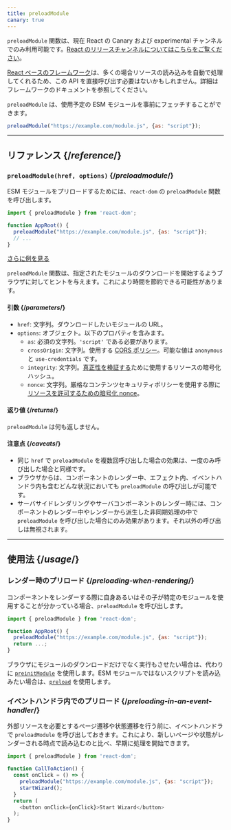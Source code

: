 ```yaml
---
title: preloadModule
canary: true
---
```


<Canary>

`preloadModule` 関数は、現在 React の Canary および experimental チャンネルでのみ利用可能です。[React のリリースチャンネルについてはこちらをご覧ください](/community/versioning-policy#all-release-channels)。

</Canary>

<Note>

[React ベースのフレームワーク](/learn/start-a-new-react-project)は、多くの場合リソースの読み込みを自動で処理してくれるため、この API を直接呼び出す必要はないかもしれません。詳細はフレームワークのドキュメントを参照してください。

</Note>

<Intro>

`preloadModule` は、使用予定の ESM モジュールを事前にフェッチすることができます。

```js
preloadModule("https://example.com/module.js", {as: "script"});
```

</Intro>

<InlineToc />

---

## リファレンス {/*reference*/}

### `preloadModule(href, options)` {/*preloadmodule*/}

ESM モジュールをプリロードするためには、`react-dom` の `preloadModule` 関数を呼び出します。

```js
import { preloadModule } from 'react-dom';

function AppRoot() {
  preloadModule("https://example.com/module.js", {as: "script"});
  // ...
}

```

[さらに例を見る](#usage)

`preloadModule` 関数は、指定されたモジュールのダウンロードを開始するようブラウザに対してヒントを与えます。これにより時間を節約できる可能性があります。

#### 引数 {/*parameters*/}

* `href`: 文字列。ダウンロードしたいモジュールの URL。
* `options`: オブジェクト。以下のプロパティを含みます。
  *  `as`: 必須の文字列。`'script'` である必要があります。
  *  `crossOrigin`: 文字列。使用する [CORS ポリシー](https://developer.mozilla.org/en-US/docs/Web/HTML/Attributes/crossorigin)。可能な値は `anonymous` と `use-credentials` です。
  *  `integrity`: 文字列。[真正性を検証する](https://developer.mozilla.org/en-US/docs/Web/Security/Subresource_Integrity)ために使用するリソースの暗号化ハッシュ。
  *  `nonce`: 文字列。厳格なコンテンツセキュリティポリシーを使用する際に[リソースを許可するための暗号化 nonce](https://developer.mozilla.org/en-US/docs/Web/HTML/Global_attributes/nonce)。


#### 返り値 {/*returns*/}

`preloadModule` は何も返しません。

#### 注意点 {/*caveats*/}

* 同じ `href` で `preloadModule` を複数回呼び出した場合の効果は、一度のみ呼び出した場合と同様です。
* ブラウザからは、コンポーネントのレンダー中、エフェクト内、イベントハンドラ内も含むどんな状況においても `preloadModule` の呼び出しが可能です。
* サーバサイドレンダリングやサーバコンポーネントのレンダー時には、コンポーネントのレンダー中やレンダーから派生した非同期処理の中で `preloadModule` を呼び出した場合にのみ効果があります。それ以外の呼び出しは無視されます。

---

## 使用法 {/*usage*/}

### レンダー時のプリロード {/*preloading-when-rendering*/}

コンポーネントをレンダーする際に自身あるいはその子が特定のモジュールを使用することが分かっている場合、`preloadModule` を呼び出します。

```js
import { preloadModule } from 'react-dom';

function AppRoot() {
  preloadModule("https://example.com/module.js", {as: "script"});
  return ...;
}
```

ブラウザにモジュールのダウンロードだけでなく実行もさせたい場合は、代わりに [`preinitModule`](/reference/react-dom/preinitModule) を使用します。ESM モジュールではないスクリプトを読み込みたい場合は、[`preload`](/reference/react-dom/preload) を使用します。

### イベントハンドラ内でのプリロード {/*preloading-in-an-event-handler*/}

外部リソースを必要とするページ遷移や状態遷移を行う前に、イベントハンドラで `preloadModule` を呼び出しておきます。これにより、新しいページや状態がレンダーされる時点で読み込むのと比べ、早期に処理を開始できます。

```js
import { preloadModule } from 'react-dom';

function CallToAction() {
  const onClick = () => {
    preloadModule("https://example.com/module.js", {as: "script"});
    startWizard();
  }
  return (
    <button onClick={onClick}>Start Wizard</button>
  );
}
```
